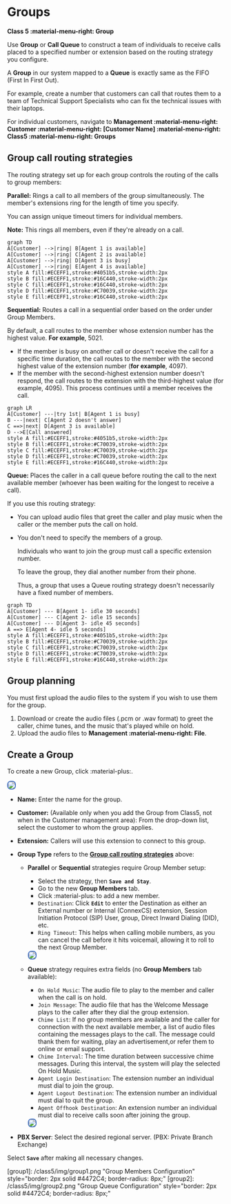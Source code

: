 # Groups

**Class 5 :material-menu-right: Group**

Use **Group** or **Call Queue** to construct a team of individuals to receive calls placed to a specified number or extension based on the routing strategy you configure.

A **Group** in our system mapped to a **Queue** is exactly same as the FIFO (First In First Out).

For example, create a number that customers can call that routes them to a team of Technical Support Specialists who can fix the technical issues with their laptops.

For individual customers, navigate to **Management :material-menu-right: Customer :material-menu-right: [Customer Name] :material-menu-right: Class5 :material-menu-right: Groups**

## Group call routing strategies

The routing strategy set up for each group controls the routing of the calls to group members:

**Parallel:** Rings a call to all members of the group simultaneously. The member's extensions ring for the length of time you specify.

You can assign unique timeout timers for individual members.

**Note:** This rings all members, even if they're already on a call.

```mermaid
graph TD
A[Customer] -->|ring| B[Agent 1 is available]
A[Customer] -->|ring| C[Agent 2 is available]
A[Customer] -->|ring| D[Agent 3 is busy]
A[Customer] -->|ring| E[Agent 4 is available]
style A fill:#ECEFF1,stroke:#4051b5,stroke-width:2px
style B fill:#ECEFF1,stroke:#16C440,stroke-width:2px
style C fill:#ECEFF1,stroke:#16C440,stroke-width:2px
style D fill:#ECEFF1,stroke:#C70039,stroke-width:2px
style E fill:#ECEFF1,stroke:#16C440,stroke-width:2px
```

**Sequential:** Routes a call in a sequential order based on the order under Group Members.

By default, a call routes to the member whose extension number has the highest value. **For example**, 5021.

+ If the member is busy on another call or doesn't receive the call for a specific time duration, the call routes to the member with the second highest value of the extension number (**for example**, 4097).
+ If the member with the second-highest extension number doesn't respond, the call routes to the extension with the third-highest value (for example, 4095). This process continues until a member receives the call.

```mermaid
graph LR
A[Customer] ---|try 1st| B[Agent 1 is busy]
B ---|next| C[Agent 2 doesn't answer]
C ==>|next| D[Agent 3 is available]
D -->E[Call answered]
style A fill:#ECEFF1,stroke:#4051b5,stroke-width:2px
style B fill:#ECEFF1,stroke:#C70039,stroke-width:2px
style C fill:#ECEFF1,stroke:#C70039,stroke-width:2px
style D fill:#ECEFF1,stroke:#C70039,stroke-width:2px
style E fill:#ECEFF1,stroke:#16C440,stroke-width:2px
```

**Queue:** Places the caller in a call queue before routing the call to the next available member (whoever has been waiting for the longest to receive a call).

If you use this routing strategy:

+ You can upload audio files that greet the caller and play music when the caller or the member puts the call on hold.
+ You don't need to specify the members of a group.

    Individuals who want to join the group must call a specific extension number.

    To leave the group, they dial another number from their phone.

    Thus, a group that uses a Queue routing strategy doesn't necessarily have a fixed number of members.

```mermaid
graph TD
A[Customer] --- B[Agent 1- idle 30 seconds]
A[Customer] --- C[Agent 2- idle 15 seconds]
A[Customer] --- D[Agent 3- idle 45 seconds]
A ==> E[Agent 4- idle 5 seconds]
style A fill:#ECEFF1,stroke:#4051b5,stroke-width:2px
style B fill:#ECEFF1,stroke:#C70039,stroke-width:2px
style C fill:#ECEFF1,stroke:#C70039,stroke-width:2px
style D fill:#ECEFF1,stroke:#C70039,stroke-width:2px
style E fill:#ECEFF1,stroke:#16C440,stroke-width:2px
```

## Group planning

You must first upload the audio files to the system if you wish to use them for the group.

1. Download or create the audio files (.pcm or .wav format) to greet the caller, chime tunes, and the music that's played while on hold.
2. Upload the audio files to **Management :material-menu-right: File**.

## Create a Group

To create a new Group, click :material-plus:.

<img src= "/class5/img/group12.jpg" style="border: 2px solid #4472C4; border-radius: 8px;">

+ **Name:** Enter the name for the group.
+ **Customer:** (Available only when you add the Group from Class5, not when in the Customer management area): From the drop-down list, select the customer to whom the group applies.
+ **Extension:** Callers will use this extension to connect to this group.
+ **Group Type** refers to the [**Group call routing strategies**](https://docs.connexcs.com/class5/creating-group/#group-call-routing-strategies) above:
    + **Parallel** or **Sequential** strategies require Group Member setup:
        + Select the strategy, then **`Save and Stay`**.
        + Go to the new **Group Members** tab.
        + Click :material-plus: to add a new member.
        + `Destination`: Click **`Edit`** to enter the Destination as either an External number or Internal (ConnexCS) extension, Session Initiation Protocol (SIP) User, group, Direct Inward Dialing (DID), etc.
        + `Ring Timeout`: This helps when calling mobile numbers, as you can cancel the call before it hits voicemail, allowing it to roll to the next Group Member.

        <img src= "/class5/img/gp1.jpg" style="border: 2px solid #4472C4; border-radius: 8px;">

    + **Queue** strategy requires extra fields (no **Group Members** tab available):
        + `On Hold Music`: The audio file to play to the member and caller when the call is on hold.
        + `Join Message`: The audio file that has the Welcome Message plays to the caller after they dial the group extension.
        + `Chime List`: If no group members are available and the caller for connection with the next available member, a list of audio files containing the messages plays to the call. The message could thank them for waiting, play an advertisement,or refer them to online or email support.
        + `Chime Interval`: The time duration between successive chime messages. During this interval, the system will play the selected On Hold Music.
        + `Agent Login Destination`: The extension number an individual must dial to join the group.
        + `Agent Logout Destination`: The extension number an individual must dial to quit the group.
        + `Agent Offhook Destination`: An extension number an individual must dial to receive calls soon after joining the group.

        <img src= "/class5/img/gp2.jpg" style="border: 2px solid #4472C4; border-radius: 8px;">

+ **PBX Server**: Select the desired regional server. (PBX: Private Branch Exchange)

Select **`Save`** after making all necessary changes.

[group1]: /class5/img/group1.png "Group Members Configuration" style="border: 2px solid #4472C4; border-radius: 8px;"
[group2]: /class5/img/group2.png "Group Queue Configuration" style="border: 2px solid #4472C4; border-radius: 8px;"
